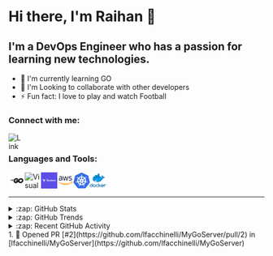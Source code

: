 # Hi there, I'm Raihan 👋

## I'm a DevOps Engineer who has a passion for learning new technologies.
-   🔭 I'm currently learning GO
-   🌱 I'm Looking to collaborate with other developers
-   ⚡ Fun fact: I love to play and watch Football

### Connect with me:

<a href="https://www.linkedin.com/in/raihan-a-843296157/" target="_blank"><img href height="32" align="left" alt="LinkedIn" width="26px" src="https://unpkg.com/simple-icons@v6/icons/linkedin.svg" /></a>

<br />

### Languages and Tools:

<img href height="32" align="left" alt="GO" width="32" src="https://raw.githubusercontent.com/github/explore/80688e429a7d4ef2fca1e82350fe8e3517d3494d/topics/go/go.png" />
<img href height="32" align="left" alt="Visual Studio Code" width="32" src="https://media.githubusercontent.com/media/microsoft/vscode-docs/main/images/logo-stable.png" />
<img href height="32" align="left" alt="Terraform" width="32" src="https://raw.githubusercontent.com/github/explore/80688e429a7d4ef2fca1e82350fe8e3517d3494d/topics/terraform/terraform.png" />
<img href height="32" align="left" alt="AWS" width="32" src="https://raw.githubusercontent.com/github/explore/fbceb94436312b6dacde68d122a5b9c7d11f9524/topics/aws/aws.png" />
<img href height="32" align="left" alt="Kubernetes" width="32" src="https://raw.githubusercontent.com/github/explore/01ea2a586e5da744792d0ccfce2f68b861f29301/topics/kubernetes/kubernetes.png" />
<img href height="32" align="left" alt="Docker" width="32" src="https://raw.githubusercontent.com/github/explore/01ea2a586e5da744792d0ccfce2f68b861f29301/topics/docker/docker.png" />

<br />
<br />

---

<details>
  <summary>:zap: GitHub Stats</summary>
    [![Raihan's GitHub stats](https://github-readme-stats.vercel.app/api?username=Raihan11x)](https://github.com/anuraghazra/github-readme-stats)
</details>

<details>
  <summary>:zap: GitHub Trends</summary>
  [![GitHub Trends SVG](https://api.githubtrends.io/user/svg/Raihan11x/langs)](https://githubtrends.io)
</details>

<details>
  <summary>:zap: Recent GitHub Activity</summary>
</details>
<!--START_SECTION:activity-->
1. 💪 Opened PR [#2](https://github.com/lfacchinelli/MyGoServer/pull/2) in [lfacchinelli/MyGoServer](https://github.com/lfacchinelli/MyGoServer)
<!--END_SECTION:activity-->
